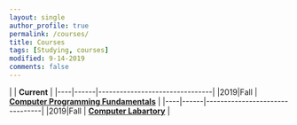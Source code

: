 ```yaml
---
layout: single
author_profile: true
permalink: /courses/
title: Courses
tags: [Studying, courses]
modified: 9-14-2019
comments: false
---
```



|           | **Current**                    |
|----|------|--------------------------------|
|2019|Fall  | **<a href="https://sauleh.github.io/fc98/">Computer Programming Fundamentals</a>**         |
|----|------|--------------------------------|
|2019|Fall  | **<a href="https://sauleh.github.io/fc98/">Computer Labartory</a>** |


